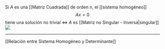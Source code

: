 Si $A$ es una [[Matriz Cuadrada]] de orden n, el [[sistema homogéneo]] $$Ax=0$$ tiene una solución no trivial ⇔ $A$ es [[Matriz no Singular - Inversa|singular]]
![](http://127.0.0.1:37387/paste-e4437cbebe98227899328ee7e49481c6fb540b00.jpg)
***
[[Relación entre Sistema Homogéneo y Determinante]]